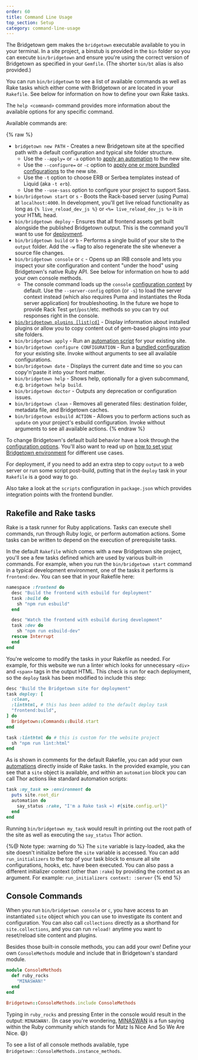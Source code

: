 ```yaml
---
order: 60
title: Command Line Usage
top_section: Setup
category: command-line-usage
---
```


The Bridgetown gem makes the `bridgetown` executable available to you in your terminal. In a site project, a binstub is provided in the `bin` folder so you can execute `bin/bridgetown` and ensure you're using the correct version of Bridgetown as specified in your `Gemfile`. (The shorter `bin/bt` alias is also provided.)

You can run `bin/bridgetown` to see a list of available commands as well as Rake tasks which either come with Bridgetown or are located in your `Rakefile`. See below for information on how to define your own Rake tasks.

The `help <command>` command provides more information about the available options for any specific command.

Available commands are:

{% raw %}
* `bridgetown new PATH` - Creates a new Bridgetown site at the specified path with a default configuration and typical site folder structure.
  * Use the `--apply=` or `-a` option to [apply an automation](/docs/automations) to the new site.
  * Use the `--configure=` or `-c` option to [apply one or more bundled configurations](/docs/bundled-configurations) to the new site.
  * Use the `-t` option to choose ERB or Serbea templates instead of Liquid (aka `-t erb`).
  * Use the `--use-sass` option to configure your project to support Sass.
* `bin/bridgetown start` or `s` - Boots the Rack-based server (using Puma) at `localhost:4000`. In development, you'll get live reload functionality as long as `{% live_reload_dev_js %}` or `<%= live_reload_dev_js %>` is in your HTML head.
* `bin/bridgetown deploy` - Ensures that all frontend assets get built alongside the published Bridgetown output. This is the command you'll want to use for [deployment](/docs/deployment).
* `bin/bridgetown build` or `b` - Performs a single build of your site to the `output` folder. Add the `-w` flag to also regenerate the site whenever a source file changes.
* `bin/bridgetown console` or `c` - Opens up an IRB console and lets you inspect your site configuration and content "under the hood" using Bridgetown's native Ruby API. See below for information on how to add your own console methods.
  * The console command loads up the `console` [configuration context](/docs/configuration/initializers/#using-only-except-and-understanding-initialization-contexts) by default. Use the `--server-config` option (or `-s`) to load the server context instead (which also requires Puma and instantiates the Roda server application) for troubleshooting. In the future we hope to provide Rack Test `get`/`post`/etc. methods so you can try out responses right in the console.
* [`bin/bridgetown plugins [list|cd]`](/docs/commands/plugins) - Display information about installed plugins or allow you to copy content out of gem-based plugins into your site folders.
* `bin/bridgetown apply` - Run an [automation script](/docs/automations) for your existing site.
* `bin/bridgetown configure CONFIGURATION` - Run a [bundled configuration](/docs/bundled-configurations) for your existing site. Invoke without arguments to see all available configurations.
* `bin/bridgetown date` - Displays the current date and time so you can copy'n'paste it into your front matter.
* `bin/bridgetown help` - Shows help, optionally for a given subcommand, e.g. `bridgetown help build`.
* `bin/bridgetown doctor` - Outputs any deprecation or configuration issues.
* `bin/bridgetown clean` - Removes all generated files: destination folder, metadata file, and Bridgetown caches.
* `bin/bridgetown esbuild ACTION` - Allows you to perform actions such as `update` on your project's esbuild configuration. Invoke without arguments to see all available actions.
{% endraw %}

To change Bridgetown's default build behavior have a look through the [configuration options](/docs/configuration). You'll also want to read up on [how to set your Bridgetown environment](/docs/configuration/environments) for different use cases.

For deployment, if you need to add an extra step to copy `output` to a web server or run some script post-build, putting that in the `deploy` task in your `Rakefile` is a good way to go.

Also take a look at the `scripts` configuration in `package.json` which provides integration points with the frontend bundler.

## Rakefile and Rake tasks

Rake is a task runner for Ruby applications. Tasks can execute shell commands, run through Ruby logic, or perform automation actions. Some tasks can be written to depend on the execution of prerequisite tasks.

In the default `Rakefile` which comes with a new Bridgetown site project, you'll see a few tasks defined which are used by various built-in commands. For example, when you run the `bin/bridgetown start` command in a typical development environment, one of the tasks it performs is `frontend:dev`. You can see that in your Rakefile here:

```ruby
namespace :frontend do
  desc "Build the frontend with esbuild for deployment"
  task :build do
    sh "npm run esbuild"
  end

  desc "Watch the frontend with esbuild during development"
  task :dev do
    sh "npm run esbuild-dev"
  rescue Interrupt
  end
end
```

You're welcome to modify the tasks in your Rakefile as needed. For example, for this website we run a linter which looks for unnecessary `<div>` and `<span>` tags in the output HTML. This check is run for each deployment, so the `deploy` task has been modified to include this step:

```ruby
desc "Build the Bridgetown site for deployment"
task deploy: [
  :clean,
  :linthtml, # this has been added to the default deploy task
  "frontend:build",
] do
  Bridgetown::Commands::Build.start
end

task :linthtml do # this is custom for the website project
  sh "npm run lint:html"
end
```

As is shown in comments for the default Rakefile, you can add your own [automations](/docs/automations) directly inside of Rake tasks. In the provided example, you can see that a `site` object is available, and within an `automation` block you can call Thor actions like standard automation scripts:

```ruby
task :my_task => :environment do
  puts site.root_dir
  automation do
    say_status :rake, "I'm a Rake task =) #{site.config.url}"
  end
end
```

Running `bin/bridgetown my_task` would result in printing out the root path of the site as well as executing the `say_status` Thor action.

{%@ Note type: :warning do %}
  The `site` variable is lazy-loaded, aka the site doesn't initialize before the `site` variable is accessed. You can add `run_initializers` to the top of your task block to ensure all site configurations, hooks, etc. have been executed. You can also pass a different initializer context (other than `:rake`) by providing the context as an argument. For example: `run_initializers context: :server`
{% end %}

## Console Commands

When you run `bin/bridgetown console` or `c`, you have access to an instantiated `site` object which you can use to investigate its content and configuration. You can also call `collections` directly as a shorthand for `site.collections`, and you can run `reload!` anytime you want to reset/reload site content and plugins.

Besides those built-in console methods, you can add your own! Define your own `ConsoleMethods` module and include that in Bridgetown's standard module.

```ruby
module ConsoleMethods
  def ruby_rocks
    "MINASWAN!"
  end
end

Bridgetown::ConsoleMethods.include ConsoleMethods
```

Typing in `ruby_rocks` and pressing Enter in the console would result in the output: `MINASWAN!`. (In case you're wondering, [MINASWAN](https://en.wiktionary.org/wiki/MINASWAN) is a fun saying within the Ruby community which stands for Matz Is Nice And So We Are Nice. 😄)

To see a list of all console methods available, type `Bridgetown::ConsoleMethods.instance_methods`.
